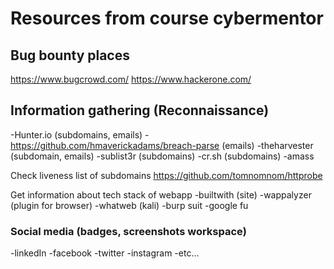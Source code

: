 # Resources from course cybermentor

## Bug bounty places

https://www.bugcrowd.com/
https://www.hackerone.com/

## Information gathering (Reconnaissance)


-Hunter.io (subdomains, emails)
-https://github.com/hmaverickadams/breach-parse (emails)
-theharvester (subdomain, emails)
-sublist3r (subdomains)
-cr.sh (subdomains)
-amass

Check liveness list of subdomains https://github.com/tomnomnom/httprobe

Get information about tech stack of webapp 
-builtwith (site)
-wappalyzer (plugin for browser)
-whatweb (kali)
-burp suit
-google fu

### Social media (badges, screenshots workspace)
-linkedIn
-facebook
-twitter
-instagram
-etc...